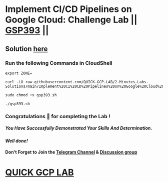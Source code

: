 # Implement CI/CD Pipelines on Google Cloud: Challenge Lab || [GSP393](https://www.cloudskillsboost.google/focuses/52826?parent=catalog) ||

## Solution [here]()

### Run the following Commands in CloudShell

```
export ZONE=
```
```
curl -LO raw.githubusercontent.com/QUICK-GCP-LAB/2-Minutes-Labs-Solutions/main/Implement%20CI%20CD%20Pipelines%20on%20Google%20Cloud%20Challenge%20Lab/gsp393.sh

sudo chmod +x gsp393.sh

./gsp393.sh
```

### Congratulations 🎉 for completing the Lab !

##### *You Have Successfully Demonstrated Your Skills And Determination.*

#### *Well done!*

#### Don't Forget to Join the [Telegram Channel](https://t.me/QuickGcpLab) & [Discussion group](https://t.me/QuickGcpLabChats)

# [QUICK GCP LAB](https://www.youtube.com/@quickgcplab)